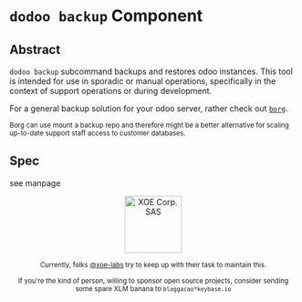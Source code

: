 # `dodoo backup` Component

## Abstract

`dodoo backup` subcommand backups and restores odoo instances.
This tool is intended for use in sporadic or manual operations, specifically in
the context of support operations or during development.

For a general backup solution for your odoo server, rather check out
[`borg`](https://borgbackup.readthedocs.io).

<sub>Borg can use mount a backup repo and therefore might be a better alternative
for scaling up-to-date support staff access to customer databases.</sub>

## Spec

see manpage


<div align="center">
    <div>
        <a href="https://xoe.solutions">
            <img width="100" src="https://erp.xoe.solutions/logo.png" alt="XOE Corp. SAS">
        </a>
    </div>
    <p>
    <sub>Currently, folks <a href="https://github.com/xoe-labs/">@xoe-labs</a> try to keep up with their task to maintain this.</sub>
    </p>
    <p>
    <sub>If you're the kind of person, willing to sponsor open source projects, consider sending some spare XLM banana to <code>blaggacao*keybase.io</code></sub>
    </p>
</div>
